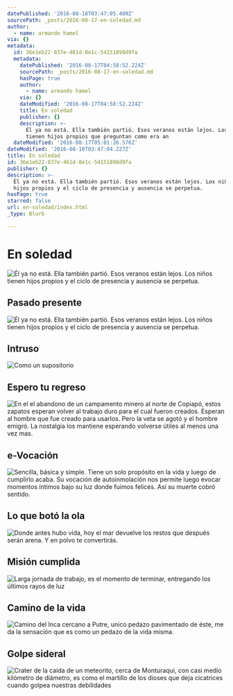 ```yaml
---
datePublished: '2016-08-18T03:47:05.409Z'
sourcePath: _posts/2016-08-17-en-soledad.md
author:
  - name: armando hamel
via: {}
metadata:
  id: 36e1eb22-837e-461d-8e1c-54151898d9fa
  metadata:
    datePublished: '2016-08-17T04:58:52.224Z'
    sourcePath: _posts/2016-08-17-en-soledad.md
    hasPage: true
    author:
      - name: armando hamel
    via: {}
    dateModified: '2016-08-17T04:58:52.224Z'
    title: En soledad
    publisher: {}
    description: >-
      Él ya no está. Ella también partió. Esos veranos están lejos. Los niños
      tienen hijos propios que preguntan como era an
  dateModified: '2016-08-17T05:01:26.576Z'
dateModified: '2016-08-18T03:47:04.227Z'
title: En soledad
id: 36e1eb22-837e-461d-8e1c-54151898d9fa
publisher: {}
description: >-
  Él ya no está. Ella también partió. Esos veranos están lejos. Los niños tienen
  hijos propios y el ciclo de presencia y ausencia se perpetua. 
hasPage: true
starred: false
url: en-soledad/index.html
_type: Blurb

---
```

# En soledad
![Él ya no está. Ella también partió. Esos veranos están lejos. Los niños tienen hijos propios y el ciclo de presencia y ausencia se perpetua. ](https://the-grid-user-content.s3-us-west-2.amazonaws.com/c8754fe4-ff51-4681-8ebf-fe3659dcca92.jpg)

## Pasado presente
![Él ya no está. Ella también partió. Esos veranos están lejos. Los niños tienen hijos propios y el ciclo de presencia y ausencia se perpetua. ](https://the-grid-user-content.s3-us-west-2.amazonaws.com/c8754fe4-ff51-4681-8ebf-fe3659dcca92.jpg)

## Intruso
![Como un supositorio ](https://the-grid-user-content.s3-us-west-2.amazonaws.com/67dc0d0a-4f20-40fc-a781-cac0b630bfcb.jpg)

## Espero tu regreso
![En el el abandono de un campamento minero al norte de Copiapó, estos zapatos esperan volver al trabajo duro para el cual fueron creados. Esperan al hombre que fue creado para usarlos. Pero la veta se agotó y el hombre emigró. La nostalgia los mantiene esperando volverse útiles al menos una vez mas.](https://the-grid-user-content.s3-us-west-2.amazonaws.com/7778769c-2ff2-4165-9d55-a44155079168.jpg)

## e-Vocación
![Sencilla, básica y simple. Tiene un solo propósito en la vida y luego de cumplirlo acaba. Su vocación de autoinmolación nos permite luego evocar momentos íntimos bajo su luz donde fuimos felices. Así su muerte cobró sentido.](https://the-grid-user-content.s3-us-west-2.amazonaws.com/a2b24b45-67c5-421c-9985-d050d0ee77f9.jpg)

## Lo que botó la ola
![Donde antes hubo vida, hoy el mar devuelve los restos que después serán arena. Y en polvo te convertirás.](https://the-grid-user-content.s3-us-west-2.amazonaws.com/aa85d963-ea78-4c08-906e-b69feb9c5bbe.jpg)

## Misión cumplida
![Larga jornada de trabajo, es el momento de terminar, entregando los últimos rayos de luz](https://the-grid-user-content.s3-us-west-2.amazonaws.com/67bc04c8-f198-44cc-96d7-d550c6ed3746.jpg)

## Camino de la vida
![Camino del Inca cercano a Putre, unico pedazo pavimentado de éste, me da la sensación que es como un pedazo de la vida misma.](https://the-grid-user-content.s3-us-west-2.amazonaws.com/19b64941-8d47-4fab-b202-1af0f385e0df.jpg)

## Golpe sideral
![Crater de la caída de un meteorito, cerca de Monturaqui, con casi medio kilómetro de diámetro, es como el martillo de los dioses que deja cicatrices cuando golpea nuestras debilidades](https://the-grid-user-content.s3-us-west-2.amazonaws.com/4b9afe31-a8e1-457f-aebe-a07bbdac7de9.jpg)